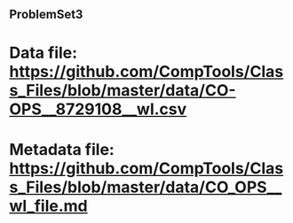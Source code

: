 ## ProblemSet3
# Data file: https://github.com/CompTools/Class_Files/blob/master/data/CO-OPS__8729108__wl.csv
# Metadata file: https://github.com/CompTools/Class_Files/blob/master/data/CO_OPS__wl_file.md
